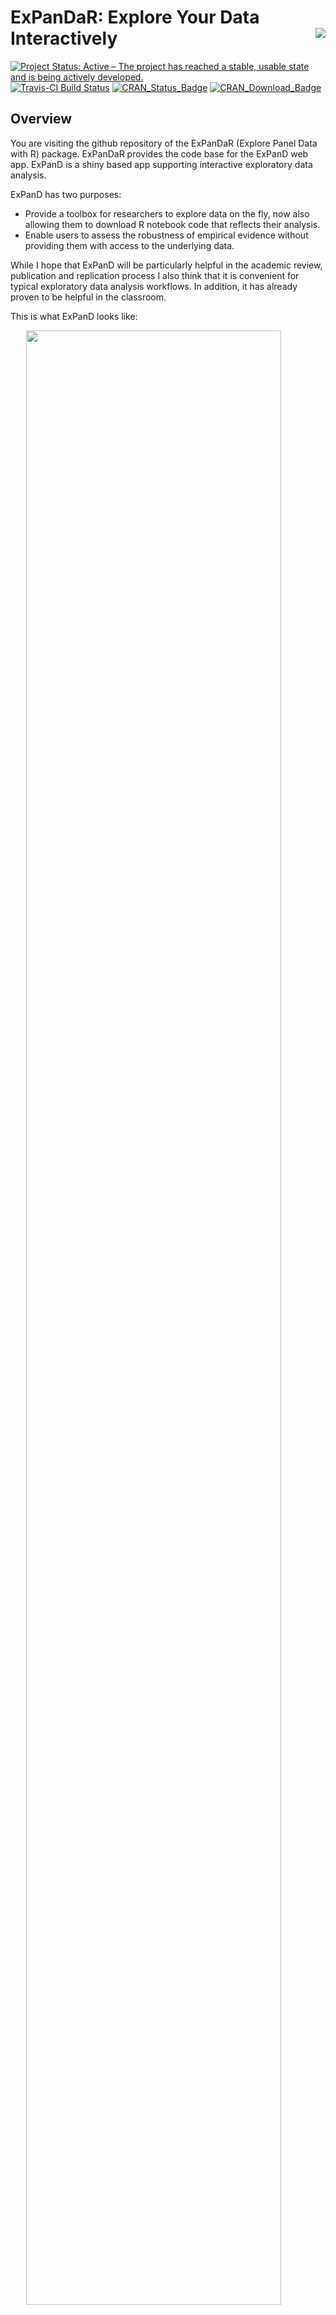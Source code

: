 
# ExPanDaR: Explore Your Data Interactively <img src="logo.png" align="right" />

[![Project Status: Active – The project has reached a stable, usable
state and is being actively
developed.](http://www.repostatus.org/badges/latest/active.svg)](http://www.repostatus.org/#active)
[![Travis-CI Build
Status](https://travis-ci.org/joachim-gassen/ExPanDaR.svg?branch=master)](https://travis-ci.org/joachim-gassen/ExPanDaR)
[![CRAN\_Status\_Badge](http://www.r-pkg.org/badges/version/ExPanDaR)](https://cran.r-project.org/package=ExPanDaR)
[![CRAN\_Download\_Badge](http://cranlogs.r-pkg.org/badges/grand-total/ExPanDaR)](https://cran.r-project.org/package=ExPanDaR)

## Overview

You are visiting the github repository of the ExPanDaR (Explore Panel
Data with R) package. ExPanDaR provides the code base for the ExPanD web
app. ExPanD is a shiny based app supporting interactive exploratory data
analysis.

ExPanD has two purposes:

  - Provide a toolbox for researchers to explore data on the fly, now
    also allowing them to download R notebook code that reflects their
    analysis.
  - Enable users to assess the robustness of empirical evidence without
    providing them with access to the underlying data.

While I hope that ExPanD will be particularly helpful in the academic
review, publication and replication process I also think that it is
convenient for typical exploratory data analysis workflows. In addition,
it has already proven to be helpful in the classroom.

This is what ExPanD looks
like:

<img src="vignettes/figures/ExPanD_simple_03.jpg" width="90%" style="display: block; margin: auto;" />

If you are interested to see what ExPanD has to offer without diving
into R, click [here](https://jgassen.shinyapps.io/expand_wb/) to explore
an instance of ExPanD that hosts World Bank data or click
[here](https://jgassen.shinyapps.io/expand_r3/) for a financial
accounting and stock returns dataset of U.S. firms.

To see how ExPanD can be customized, take a look at [this blog
post](https://joachim-gassen.github.io/2019/04/customize-your-interactive-eda-explore-the-fuel-economy-of-the-u.s.-car-market/)
that generates [this display of the development of fuel economy in the
U.S. car market](https://jgassen.shinyapps.io/expand_fuel_economy).

If you want to analyze your own data instead, you can also access a
variant of ExPanD app [here](https://jgassen.shinyapps.io/expand/) that
allows user-side data uploads. No worries: Your data won’t be stored on
the server and will get erased from memory as soon as you close the web
connection.

## Installation

If you are in for the full treat and want to test ExPanD from within R,
run the following in your R session to install the ExPanDaR package from
CRAN.

``` r
install.packages("ExPanDaR")
library(ExPanDaR)
```

Or, if you want to install the current development version from Github:

``` r
if (!require("devtools")) {
  install.packages("devtools")
}
devtools::install_github("joachim-gassen/ExPanDaR")
library(ExPanDaR)
```

## Basic Usage

You can either start ExPanD without arguments so that it starts with a
file upload dialog…

``` r
ExPanD()
```

…or use it to explore a cross-sectional data frame with at least two
numeric variables…

``` r
ExPanD(mtcars)
```

…or start with one of the two example datasets that come with the
package to understand hot to use it on long-format panel data.

Please note: The last parameter (`export_nb_option`) allows the user to
download a notebook and the data to continue the analysis in R. Maybe
not the best idea if you are hosting your app publicly and want to keep
its data private.

``` r
ExPanD(df = worldbank,  
       df_def = worldbank_data_def, 
       var_def = worldbank_var_def,
       df_name = "World Bank Data",
       config_list = ExPanD_config_worldbank,
       export_nb_option = TRUE)

ExPanD(df = russell_3000,  
       df_def = russell_3000_data_def, 
       df_name = "Russell 3000",
       config_list = ExPanD_config_russell_3000,
       export_nb_option = TRUE)
```

Some additional information on how to use ExPanD can be found in the
code file `ExPanDaR_examples.R` in the root directory.

## Use ExPanDaR functions in your own EDA workflow

Besides providing the ExPanD app, ExPanDaR comes with a set of functions
that might be helpful in your own exploratory data analysis workflow,
e.g., functions to quickly produce standard tables and plots. See [this
vignette](https://joachim-gassen.github.io/ExPanDaR/articles/ExPanDaR-functions.html)
for a quick walk-trough.

## Further Information

For further information, please refer to the articles and function call
references of the package documentation, available
[here](https://joachim-gassen.github.io/ExPanDaR) for the CRAN version
and [here](https://joachim-gassen.github.io/ExPanDaR/dev) for the
current development version.

Enjoy\!
